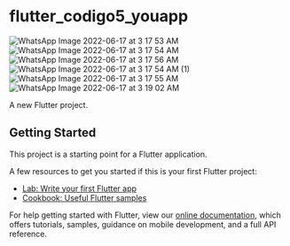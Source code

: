 # flutter_codigo5_youapp
![WhatsApp Image 2022-06-17 at 3 17 53 AM](https://user-images.githubusercontent.com/65637566/174263150-bafcfcaa-3f04-4e9e-b5c2-22a55723d2d3.jpeg)
![WhatsApp Image 2022-06-17 at 3 17 54 AM](https://user-images.githubusercontent.com/65637566/174263154-f301e822-fef6-40d4-9f44-dd52de48f915.jpeg)
![WhatsApp Image 2022-06-17 at 3 17 56 AM](https://user-images.githubusercontent.com/65637566/174263147-9849d54f-fe31-407b-9069-163da1ab1300.jpeg)
![WhatsApp Image 2022-06-17 at 3 17 54 AM (1)](https://user-images.githubusercontent.com/65637566/174263152-6091d25c-44db-44d8-b37d-c2dc05058d96.jpeg)
![WhatsApp Image 2022-06-17 at 3 17 55 AM](https://user-images.githubusercontent.com/65637566/174263141-82fcb0cf-6b17-4cee-9d88-5843aa932493.jpeg)
![WhatsApp Image 2022-06-17 at 3 19 02 AM](https://user-images.githubusercontent.com/65637566/174263149-de2fa059-2140-473b-a7f8-d0aa0624a67e.jpeg)





A new Flutter project.

## Getting Started

This project is a starting point for a Flutter application.

A few resources to get you started if this is your first Flutter project:

- [Lab: Write your first Flutter app](https://flutter.dev/docs/get-started/codelab)
- [Cookbook: Useful Flutter samples](https://flutter.dev/docs/cookbook)

For help getting started with Flutter, view our
[online documentation](https://flutter.dev/docs), which offers tutorials,
samples, guidance on mobile development, and a full API reference.
